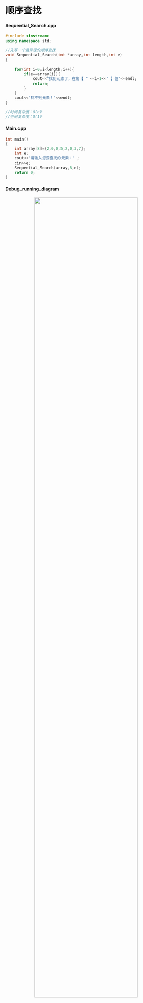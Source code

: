 # 顺序查找

#### Sequential_Search.cpp

```c++
#include <iostream>
using namespace std;

//先写一个最常规的顺序查找
void Sequential_Search(int *array,int length,int e)
{
	
	for(int i=0;i<length;i++){
		if(e==array[i]){
			cout<<"找到元素了，在第【 " <<i+1<<" 】位"<<endl; 
			return; 
		}
	}
	cout<<"找不到元素！"<<endl;
}

//时间复杂度：O(n)
//空间复杂度：O(1)
```

#### Main.cpp

```c++
int main()
{
	int array[8]={2,0,0,5,2,0,3,7};
	int e;
	cout<<"请输入您要查找的元素：" ; 
	cin>>e;
	Sequential_Search(array,8,e);
	return 0;
} 
```



#### Debug_running_diagram

<div align=center>
<img src="https://user-images.githubusercontent.com/70643377/141604972-f12b2347-76a1-4be3-9c1f-a2ca806a9ac2.png" width="80%" height="80%">
</div>


